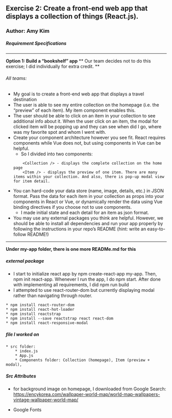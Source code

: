 ## Exercise 2: Create a front-end web app that displays a collection of things (React.js).
### Author: Amy Kim 


##### Requirement Specifications
---

**Option 1: Build a “bookshelf” app** 
** Our team decides not to do this exercise; I did individually for extra credit. **
###### All teams:
* My goal is to create a front-end web app that displays a travel destination 
* The user is able to see my entire collection on the homepage (i.e. the “preview” of each item). My item component enables this.
* The user should be able to click on an item in your collection to see additional info about it. When the user click on an item, the modal for clicked item will be popping up and they can see when did I go, where was my favorite spot and whom I went with. 
* Create your component architecture however you see fit. React requires components while Vue does not, but using components in Vue can be helpful.
    * So I divided into two components:
    ```
        <Collection /> - displays the complete collection on the home page
        <Item /> - displays the preview of one item. There are many items within your collection. And also, there is pop-up modal view for item detail.
    ```
* You can hard-code your data store (name, image, details, etc.) in JSON format. Pass the data for each item in your collection as props into your components in React or Vue, or dynamically render the data using Vue binding directives if you choose not to use components.
   * I made initial state and each detail for an item as json format.
* You may use any external packages you think are helpful. However, we should be able to install all dependencies and run your app properly by following the instructions in your repo’s README (hint: write an easy-to-follow README!)

---

**Under my-app folder, there is one more READMe.md for this** 

##### external package
* I start to initialize react app by npm create-react-app my-app. Then, npm init react-app. Whenever I run the app, I do npm start. After done with implementing all requirements, I did npm run build
* I attempted to use react-router-dom but currently displaying modal rather than navigating through router.
```
* npm install react-router-dom
* npm install react-hot-loader
* npm install reactstrap
* npm install --save reactstrap react react-dom
* npm install react-responsive-modal
```

##### file I worked on
```
* src folder:  
    * index.js
    * App.js
    * Components folder: Collection (homepage), Item (preview + modal),
```

##### Src Attributes
* for background image on homepage, I downloaded from Google Search: https://encykorea.com/wallpaper-world-map/world-map-wallpapers-vintage-wallpaper-world-map/

* Google Fonts
